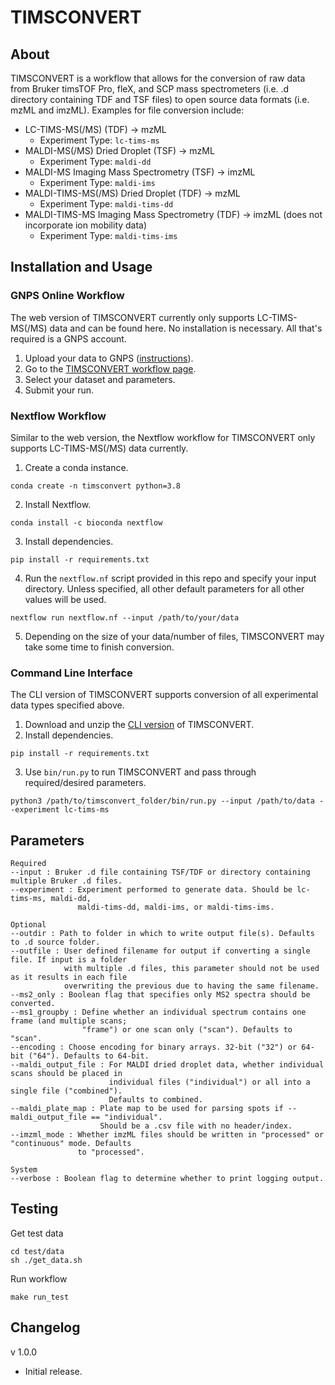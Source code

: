# TIMSCONVERT

## About

TIMSCONVERT is a workflow that allows for the conversion of raw data from Bruker timsTOF Pro, fleX, and SCP mass 
spectrometers (i.e. .d directory containing TDF and TSF files) to open source data formats (i.e. mzML and imzML).
Examples for file conversion include:
<br>
- LC-TIMS-MS(/MS) (TDF) &#8594; mzML
  - Experiment Type: ```lc-tims-ms```
- MALDI-MS(/MS) Dried Droplet (TSF) &#8594; mzML
  - Experiment Type: ```maldi-dd```
- MALDI-MS Imaging Mass Spectrometry (TSF) &#8594; imzML
  - Experiment Type: ```maldi-ims```
- MALDI-TIMS-MS(/MS) Dried Droplet (TDF) &#8594; mzML
  - Experiment Type: ```maldi-tims-dd```
- MALDI-TIMS-MS Imaging Mass Spectrometry (TDF) &#8594; imzML (does not incorporate ion mobility data)
  - Experiment Type: ```maldi-tims-ims```

## Installation and Usage

### GNPS Online Workflow

The web version of TIMSCONVERT currently only supports LC-TIMS-MS(/MS) data and can be found here. No installation is 
necessary. All that's required is a GNPS account.

1. Upload your data to GNPS ([instructions](https://ccms-ucsd.github.io/GNPSDocumentation/fileupload/)).
2. Go to the [TIMSCONVERT workflow page]().
3. Select your dataset and parameters.
4. Submit your run.

### Nextflow Workflow

Similar to the web version, the Nextflow workflow for TIMSCONVERT only supports LC-TIMS-MS(/MS) data currently.

1. Create a conda instance.
```
conda create -n timsconvert python=3.8
```
2. Install Nextflow.
```
conda install -c bioconda nextflow
```
3. Install dependencies.
```
pip install -r requirements.txt
```
4. Run the ```nextflow.nf``` script provided in this repo and specify your input directory. Unless specified, all other 
default parameters for all other values will be used.
```
nextflow run nextflow.nf --input /path/to/your/data
```
5. Depending on the size of your data/number of files, TIMSCONVERT may take some time to finish conversion.

### Command Line Interface

The CLI version of TIMSCONVERT supports conversion of all experimental data types specified above.

1. Download and unzip the [CLI version](https://github.com/gtluu/timsconvert/archive/refs/heads/main.zip) of TIMSCONVERT.
2. Install dependencies.
```
pip install -r requirements.txt
```
3. Use ```bin/run.py``` to run TIMSCONVERT and pass through required/desired parameters.
```
python3 /path/to/timsconvert_folder/bin/run.py --input /path/to/data --experiment lc-tims-ms
```

## Parameters
```
Required
--input : Bruker .d file containing TSF/TDF or directory containing multiple Bruker .d files.
--experiment : Experiment performed to generate data. Should be lc-tims-ms, maldi-dd,
               maldi-tims-dd, maldi-ims, or maldi-tims-ims.

Optional
--outdir : Path to folder in which to write output file(s). Defaults to .d source folder.
--outfile : User defined filename for output if converting a single file. If input is a folder
            with multiple .d files, this parameter should not be used as it results in each file
            overwriting the previous due to having the same filename.
--ms2_only : Boolean flag that specifies only MS2 spectra should be converted.
--ms1_groupby : Define whether an individual spectrum contains one frame (and multiple scans;
                "frame") or one scan only ("scan"). Defaults to "scan".
--encoding : Choose encoding for binary arrays. 32-bit ("32") or 64-bit ("64"). Defaults to 64-bit.
--maldi_output_file : For MALDI dried droplet data, whether individual scans should be placed in
                      individual files ("individual") or all into a single file ("combined").
                      Defaults to combined.
--maldi_plate_map : Plate map to be used for parsing spots if --maldi_output_file == "individual".
                    Should be a .csv file with no header/index.
--imzml_mode : Whether imzML files should be written in "processed" or "continuous" mode. Defaults
               to "processed".

System
--verbose : Boolean flag to determine whether to print logging output.
```

## Testing

Get test data
```
cd test/data
sh ./get_data.sh
```

Run workflow
```
make run_test
```

## Changelog
v 1.0.0
- Initial release.